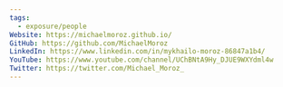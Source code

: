 ```yaml
---
tags:
  - exposure/people
Website: https://michaelmoroz.github.io/
GitHub: https://github.com/MichaelMoroz
LinkedIn: https://www.linkedin.com/in/mykhailo-moroz-86847a1b4/
YouTube: https://www.youtube.com/channel/UChBNtA9Hy_DJUE9WXYdml4w
Twitter: https://twitter.com/Michael_Moroz_
---
```

